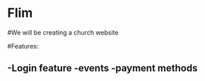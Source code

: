 # Flim

#We will be creating a church website

#Features:

-Login feature 
-events
-payment methods
-
